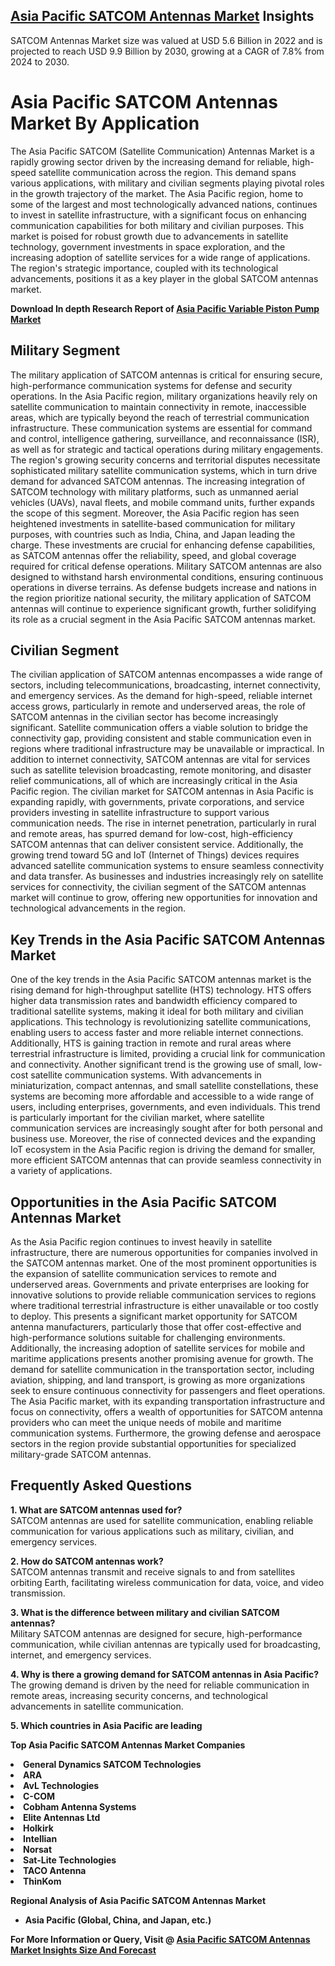 <h2><a href="https://www.verifiedmarketreports.com/download-sample/?rid=314330&amp;utm_source=Github-Feb&amp;utm_medium=225" target="_blank">Asia Pacific SATCOM Antennas Market</a> Insights</h2><p>SATCOM Antennas Market size was valued at USD 5.6 Billion in 2022 and is projected to reach USD 9.9 Billion by 2030, growing at a CAGR of 7.8% from 2024 to 2030.</p><p><h1>Asia Pacific SATCOM Antennas Market By Application</h1> <p>The Asia Pacific SATCOM (Satellite Communication) Antennas Market is a rapidly growing sector driven by the increasing demand for reliable, high-speed satellite communication across the region. This demand spans various applications, with military and civilian segments playing pivotal roles in the growth trajectory of the market. The Asia Pacific region, home to some of the largest and most technologically advanced nations, continues to invest in satellite infrastructure, with a significant focus on enhancing communication capabilities for both military and civilian purposes. This market is poised for robust growth due to advancements in satellite technology, government investments in space exploration, and the increasing adoption of satellite services for a wide range of applications. The region's strategic importance, coupled with its technological advancements, positions it as a key player in the global SATCOM antennas market. <p><strong>Download In depth Research Report of <a href="https://www.verifiedmarketreports.com/download-sample/?rid=236118&amp;utm_source=Pulse-Dec&amp;utm_medium=225" target="_blank">Asia Pacific Variable Piston Pump Market</a></strong></p></p> <h2>Military Segment</h2> <p>The military application of SATCOM antennas is critical for ensuring secure, high-performance communication systems for defense and security operations. In the Asia Pacific region, military organizations heavily rely on satellite communication to maintain connectivity in remote, inaccessible areas, which are typically beyond the reach of terrestrial communication infrastructure. These communication systems are essential for command and control, intelligence gathering, surveillance, and reconnaissance (ISR), as well as for strategic and tactical operations during military engagements. The region's growing security concerns and territorial disputes necessitate sophisticated military satellite communication systems, which in turn drive demand for advanced SATCOM antennas. The increasing integration of SATCOM technology with military platforms, such as unmanned aerial vehicles (UAVs), naval fleets, and mobile command units, further expands the scope of this segment. Moreover, the Asia Pacific region has seen heightened investments in satellite-based communication for military purposes, with countries such as India, China, and Japan leading the charge. These investments are crucial for enhancing defense capabilities, as SATCOM antennas offer the reliability, speed, and global coverage required for critical defense operations. Military SATCOM antennas are also designed to withstand harsh environmental conditions, ensuring continuous operations in diverse terrains. As defense budgets increase and nations in the region prioritize national security, the military application of SATCOM antennas will continue to experience significant growth, further solidifying its role as a crucial segment in the Asia Pacific SATCOM antennas market.</p> <h2>Civilian Segment</h2> <p>The civilian application of SATCOM antennas encompasses a wide range of sectors, including telecommunications, broadcasting, internet connectivity, and emergency services. As the demand for high-speed, reliable internet access grows, particularly in remote and underserved areas, the role of SATCOM antennas in the civilian sector has become increasingly significant. Satellite communication offers a viable solution to bridge the connectivity gap, providing consistent and stable communication even in regions where traditional infrastructure may be unavailable or impractical. In addition to internet connectivity, SATCOM antennas are vital for services such as satellite television broadcasting, remote monitoring, and disaster relief communications, all of which are increasingly critical in the Asia Pacific region. The civilian market for SATCOM antennas in Asia Pacific is expanding rapidly, with governments, private corporations, and service providers investing in satellite infrastructure to support various communication needs. The rise in internet penetration, particularly in rural and remote areas, has spurred demand for low-cost, high-efficiency SATCOM antennas that can deliver consistent service. Additionally, the growing trend toward 5G and IoT (Internet of Things) devices requires advanced satellite communication systems to ensure seamless connectivity and data transfer. As businesses and industries increasingly rely on satellite services for connectivity, the civilian segment of the SATCOM antennas market will continue to grow, offering new opportunities for innovation and technological advancements in the region.</p> <h2>Key Trends in the Asia Pacific SATCOM Antennas Market</h2> <p>One of the key trends in the Asia Pacific SATCOM antennas market is the rising demand for high-throughput satellite (HTS) technology. HTS offers higher data transmission rates and bandwidth efficiency compared to traditional satellite systems, making it ideal for both military and civilian applications. This technology is revolutionizing satellite communications, enabling users to access faster and more reliable internet connections. Additionally, HTS is gaining traction in remote and rural areas where terrestrial infrastructure is limited, providing a crucial link for communication and connectivity. Another significant trend is the growing use of small, low-cost satellite communication systems. With advancements in miniaturization, compact antennas, and small satellite constellations, these systems are becoming more affordable and accessible to a wide range of users, including enterprises, governments, and even individuals. This trend is particularly important for the civilian market, where satellite communication services are increasingly sought after for both personal and business use. Moreover, the rise of connected devices and the expanding IoT ecosystem in the Asia Pacific region is driving the demand for smaller, more efficient SATCOM antennas that can provide seamless connectivity in a variety of applications.</p> <h2>Opportunities in the Asia Pacific SATCOM Antennas Market</h2> <p>As the Asia Pacific region continues to invest heavily in satellite infrastructure, there are numerous opportunities for companies involved in the SATCOM antennas market. One of the most prominent opportunities is the expansion of satellite communication services to remote and underserved areas. Governments and private enterprises are looking for innovative solutions to provide reliable communication services to regions where traditional terrestrial infrastructure is either unavailable or too costly to deploy. This presents a significant market opportunity for SATCOM antenna manufacturers, particularly those that offer cost-effective and high-performance solutions suitable for challenging environments. Additionally, the increasing adoption of satellite services for mobile and maritime applications presents another promising avenue for growth. The demand for satellite communication in the transportation sector, including aviation, shipping, and land transport, is growing as more organizations seek to ensure continuous connectivity for passengers and fleet operations. The Asia Pacific market, with its expanding transportation infrastructure and focus on connectivity, offers a wealth of opportunities for SATCOM antenna providers who can meet the unique needs of mobile and maritime communication systems. Furthermore, the growing defense and aerospace sectors in the region provide substantial opportunities for specialized military-grade SATCOM antennas.</p> <h2>Frequently Asked Questions</h2> <p><strong>1. What are SATCOM antennas used for?</strong><br> SATCOM antennas are used for satellite communication, enabling reliable communication for various applications such as military, civilian, and emergency services.</p> <p><strong>2. How do SATCOM antennas work?</strong><br> SATCOM antennas transmit and receive signals to and from satellites orbiting Earth, facilitating wireless communication for data, voice, and video transmission.</p> <p><strong>3. What is the difference between military and civilian SATCOM antennas?</strong><br> Military SATCOM antennas are designed for secure, high-performance communication, while civilian antennas are typically used for broadcasting, internet, and emergency services.</p> <p><strong>4. Why is there a growing demand for SATCOM antennas in Asia Pacific?</strong><br> The growing demand is driven by the need for reliable communication in remote areas, increasing security concerns, and technological advancements in satellite communication.</p> <p><strong>5. Which countries in Asia Pacific are leading</p><p><strong>Top Asia Pacific SATCOM Antennas Market Companies</strong></p><div data-test-id=""><p><li>General Dynamics SATCOM Technologies</li><li> ARA</li><li> AvL Technologies</li><li> C-COM</li><li> Cobham Antenna Systems</li><li> Elite Antennas Ltd</li><li> Holkirk</li><li> Intellian</li><li> Norsat</li><li> Sat-Lite Technologies</li><li> TACO Antenna</li><li> ThinKom</li></p><div><strong>Regional Analysis of&nbsp;Asia Pacific SATCOM Antennas Market</strong></div><ul><li dir="ltr"><p dir="ltr">Asia Pacific (Global, China, and Japan, etc.)</p></li></ul><p><strong>For More Information or Query, Visit @&nbsp;</strong><strong><a href="https://www.verifiedmarketreports.com/product/satcom-antennas-market/?utm_source=Github-Feb&amp;utm_medium=225" target="_blank">Asia Pacific SATCOM Antennas Market Insights Size And Forecast</a></strong></p></div><h2>&nbsp;</h2><div data-test-id="">&nbsp;</div>
